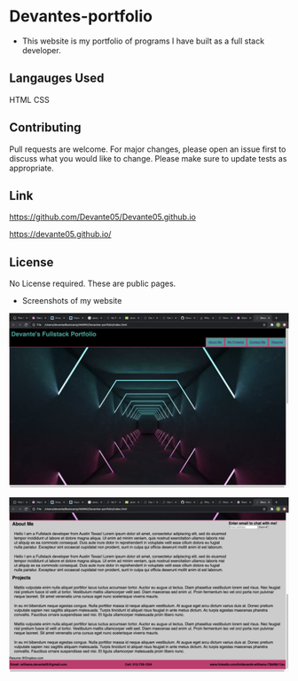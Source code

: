 # Devantes-portfolio

* This website is my portfolio of programs I have built as a full stack developer.


## Langauges Used
HTML 
CSS


## Contributing
Pull requests are welcome. For major changes, please open an issue first to discuss what you would like to change.
Please make sure to update tests as appropriate.


## Link

https://github.com/Devante05/Devante05.github.io

https://devante05.github.io/



## License
No License required. These are public pages. 

* Screenshots of my website

![](./Assets/Images/portfolio.png)

![](./Assets/Images/portfolio2.png)